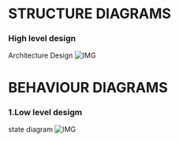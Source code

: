 

# STRUCTURE  DIAGRAMS
 ### High level design
 Architecture Design
![IMG](https://user-images.githubusercontent.com/66019753/109776906-1c959300-7c29-11eb-8a4b-e8c1bef0bb79.png)



# BEHAVIOUR DIAGRAMS
 ### 1.Low level desigm
 state diagram
 ![IMG](https://camo.githubusercontent.com/86b27df7b5770f8e273bd8a99c53404e09fb9810a58dff315021848be3634084/68747470733a2f2f73332e616d617a6f6e6177732e636f6d2f6769746875622d7265736f75726365732d6170742f534d5f466c6f7743686172742e706e67)
 
